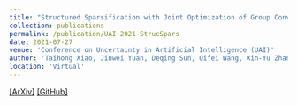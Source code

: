 ```yaml
---
title: "Structured Sparsification with Joint Optimization of Group Convolution and Channel Shuffle"
collection: publications
permalink: /publication/UAI-2021-StrucSpars
date: 2021-07-27
venue: 'Conference on Uncertainty in Artificial Intelligence (UAI)'
author: 'Taihong Xiao, Jinwei Yuan, Deqing Sun, Qifei Wang, Xin-Yu Zhang, Kehan Xu,  Ming-Hsuan Yang'
location: 'Virtual'
---
```


[[ArXiv]](https://arxiv.org/abs/2002.08127)
[[GitHub]](https://github.com/Prinsphield/LCV)

